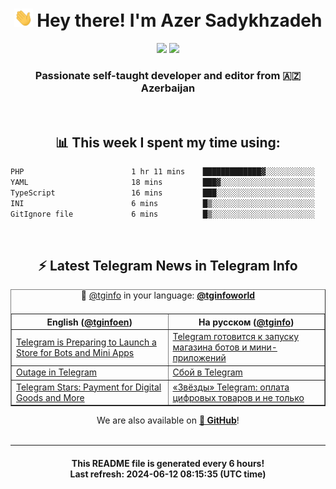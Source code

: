 <div align="center">
	<div>
		<h1>
      <img src="./assets/hi.gif" width="30px"> Hey there! I'm Azer Sadykhzadeh
    </h1>
    <img height="18" src="https://komarev.com/ghpvc/?username=sadykhzadeh&label=Views&color=2081c1&style=flat-square" />
		<a href="https://wakatime.com/Azer"> <img height="18" src="https://wakatime.com/badge/user/f80ae27a-c328-426f-a381-bc84136e2dd6.svg" /> </a>
    <h3>
      Passionate self-taught developer and editor from 🇦🇿 Azerbaijan
    </h3>
  </div>
  <br>

<h2>📊 This week I spent my time using:</h2>

<!--START_SECTION:waka-->

```txt
PHP                        1 hr 11 mins    █████████████▓░░░░░░░░░░░   55.14 %
YAML                       18 mins         ███▓░░░░░░░░░░░░░░░░░░░░░   14.20 %
TypeScript                 16 mins         ███░░░░░░░░░░░░░░░░░░░░░░   12.59 %
INI                        6 mins          █▒░░░░░░░░░░░░░░░░░░░░░░░   05.30 %
GitIgnore file             6 mins          █▒░░░░░░░░░░░░░░░░░░░░░░░   05.00 %
```

<!--END_SECTION:waka-->

<br>

<h2>⚡️ Latest Telegram News in Telegram Info</h2>
  <table border>
		<tr>
			<th width="50%">English (<a href="https://t.me/tginfoen">@tginfoen</a>)</th>
			<th>На русском (<a href="https://t.me/tginfo">@tginfo</a>)</th>
		</tr>
		<caption>🚩 <a href="https://t.me/tginfo">@tginfo</a> in your language: <a href="https://t.me/tginfoworld"><b>@tginfoworld</b></a><caption/>
  <tr><td><a href="https://t.me/tginfoen/1926">Telegram is Preparing to Launch a Store for Bots and Mini Apps</a></td>
    <td><a href="https://t.me/tginfo/4033">Telegram готовится к запуску магазина ботов и мини-приложений</a></td></tr><tr><td><a href="https://t.me/tginfoen/1925">Outage in Telegram</a></td>
    <td><a href="https://t.me/tginfo/4032">Сбой в Telegram </a></td></tr><tr><td><a href="https://t.me/tginfoen/1924">Telegram Stars: Payment for Digital Goods and More</a></td>
    <td><a href="https://t.me/tginfo/4031">«Звёзды» Telegram: оплата цифровых товаров и не только</a></td></tr>
</table>
We are also available on <a href="https://github.com/tginfo"><b>🐙 GitHub</b></a>!
</div>

<br>
<hr>
<h4 align="center">This README file is generated <b>every 6 hours</b>!</br>Last refresh: <b>2024-06-12 08:15:35 (UTC time)</b></h4>
